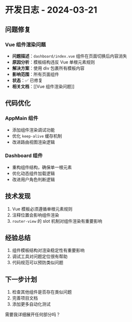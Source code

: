 # 开发日志 - 2024-03-21

## 问题修复
### Vue 组件渲染问题
- **问题描述**：`dashboard/index.vue` 组件在页面切换后内容消失
- **原因分析**：模板结构违反 Vue 单根元素规则
- **解决方案**：使用 div 包裹所有模板内容
- **影响范围**：所有页面组件
- **状态**：✅ 已修复
- **相关文档**：[[Vue 组件渲染问题]]

## 代码优化
### AppMain 组件
- 添加组件渲染调试功能
- 优化 `keep-alive` 缓存机制
- 改进路由视图渲染逻辑

### Dashboard 组件
- 重构组件结构，确保单一根元素
- 优化动态组件加载逻辑
- 改进用户角色判断逻辑

## 技术发现
1. Vue 模板必须遵循单根元素规则
2. 注释位置会影响组件渲染
3. `router-view` 的 slot 机制对组件渲染有重要影响

## 经验总结
1. 组件模板结构对渲染稳定性有重要影响
2. 调试工具对问题定位很有帮助
3. 代码规范可以预防类似问题

## 下一步计划
1. 检查其他组件是否存在类似问题
2. 完善项目文档
3. 添加更多自动化测试

需要我详细展开任何部分吗？

